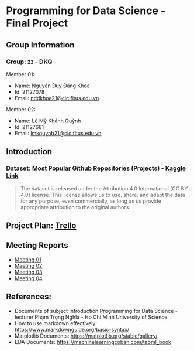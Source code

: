 # Programming for Data Science - Final Project
## Group Information  
### Group: `23` - **DKQ**
   
Member 01:  
- Name: Nguyễn Duy Đăng Khoa  
- Id: 21127078  
- Email: nddkhoa21@clc.fitus.edu.vn  

Member 02:  
- Name: Lê Mỹ Khánh Quỳnh  
- Id: 21127681  
- Email: lmkquynh21@clc.fitus.edu.vn

## Introduction
### Dataset: **Most Popular Github Repositories (Projects)** - [Kaggle Link](https://www.kaggle.com/datasets/donbarbos/github-repos)
> The dataset is released under the Attribution 4.0 International (CC BY 4.0) license. This license allows us to use, share, and adapt the data for any purpose, even commercially, as long as us provide appropriate attribution to the original authors.  
  
## Project Plan: [Trello](https://trello.com/invite/b/B1YGxrWB/ATTI19cb3f0bba9638434ed1921ac8e5cca3D27EB972/final-project-p4ds)  
  
## Meeting Reports
- [Meeting 01](https://docs.google.com/document/d/1zWEzfo8Lv-GTMoeNB60PQvJ6xN8g4JiXH1SnyuDc0Fg/edit)
- [Meeting 02](https://docs.google.com/document/d/1v93hofeKQwErGIXwDtGbgFIw8Uiw0QZ2CTJTS5lHBeA/edit?usp=sharing)
- [Meeting 03](https://docs.google.com/document/d/1tw3k_xVHK2puLevpUFF_VtskvN467Jjs_tk3MMMy3DE/edit?usp=sharing)
- [Meeting 04](https://docs.google.com/document/d/1GEOJyGDSfMuKR_PvRWBP-v8MerZVHhYtVsw9w1uL87w/edit?usp=sharing)
    
## References:
- Documents of subject Introduction Programming for Data Science - lecturer Phạm Trọng Nghĩa - Ho Chi Minh University of Science
- How to use markdown effectively: https://www.markdownguide.org/basic-syntax/
- Matplotlib Documents: https://matplotlib.org/stable/gallery/
- EDA Documents: https://machinelearningcoban.com/tabml_book

